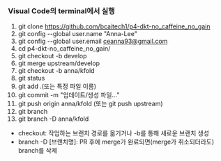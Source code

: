 ### Visual Code의 terminal에서 실행
1. git clone https://github.com/bcaitech1/p4-dkt-no_caffeine_no_gain
2. git config --global user.name "Anna-Lee"
3. git config --global user.email ceanna93@gmail.com
4. cd p4-dkt-no_caffeine_no_gain/
5. git checkout -b develop
6. git merge upstream/develop
7. git checkout -b anna/kfold
8. git status 
9. git add .(또는 특정 파일 이름)
10. git commit -m "업데이트/생성 파일..."
11. git push origin anna/kfold (또는 git push upstream)
12. git branch
14. git branch -D anna/kfold

- checkout: 작업하는 브랜치 경로를 옮기거나 -b를 통해 새로운 브랜치 생성
- branch -D \[브랜치명\]: PR 후에 merge가 완료되면(merge가 취소되더라도) branch를 삭제
